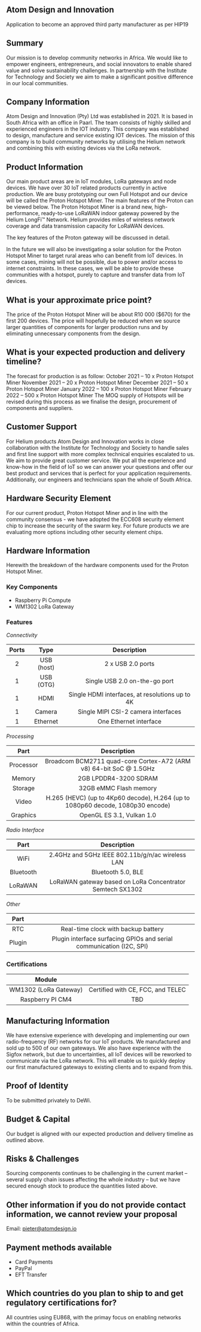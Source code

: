 ## Atom Design and Innovation

Application to become an approved third party manufacturer as per HIP19

## Summary

Our mission is to develop community networks in Africa. We would like to empower engineers, entrepreneurs, and social innovators to enable shared value and solve sustainability challenges. In partnership with the Institute for Technology and Society we aim to make a significant positive difference in our local communities.

## Company Information
Atom Design and Innovation (Pty) Ltd was established in 2021. It is based in South Africa with an office in Paarl. The team consists of highly skilled and experienced engineers in the IOT industry. This company was established to design, manufacture and service existing IOT devices. The mission of this company is to build community networks by utilising the Helium network and combining this with existing devices via the LoRa network.

## Product Information
Our main product areas are in IoT modules, LoRa gateways and node devices. We have over 30 IoT related products currently in active production.
We are busy prototyping our own Full Hotspot and our device will be called the Proton Hotspot Miner. The main features of the Proton can be viewed below.
The Proton Hotspot Miner is a brand new, high-performance, ready-to-use LoRaWAN indoor gateway powered by the Helium LongFi™ Network. Helium provides miles of wireless network coverage and data transmission capacity for LoRaWAN devices. 

The key features of the Proton gateway will be discussed in detail. 

In the future we will also be investigating a solar solution for the Proton Hotspot Miner to target rural areas who can benefit from IoT devices. In some cases, mining will not be possible, due to power and/or access to internet constraints. In these cases, we will be able to provide these communities with a hotspot, purely to capture and transfer data from IoT devices.


## What is your approximate price point?

The price of the Proton Hotspot Miner will be about R10 000 ($670) for the first 200 devices. The price will hopefully be reduced when we source larger quantities of components for larger production runs and by eliminating unnecessary components from the design.

## What is your expected production and delivery timeline?

The forecast for production is as follow:
October 2021 – 10 x Proton Hotspot Miner
November 2021 – 20 x Proton Hotspot Miner
December 2021 – 50 x Proton Hotspot Miner
January 2022 – 100 x Proton Hotspot Miner
February 2022 – 500 x Proton Hotspot Miner
The MOQ supply of Hotspots will be revised during this process as we finalise the design, procurement of components and suppliers.


## Customer Support

For Helium products Atom Design and Innovation works in close collaboration with the Institute for Technology and Society to handle sales and first line support with more complex technical enquiries escalated to us. We aim to provide great customer service. We put all the experience and know-how in the field of IoT so we can answer your questions and offer our best product and services that is perfect for your application requirements. Additionally, our engineers and technicians span the whole of South Africa. 

## Hardware Security Element
For our current product, Proton Hotspot Miner and in line with the community consensus - we have adopted the ECC608 security element chip to increase the security of the swarm key. For future products we are evaluating more options including other security element chips.

## Hardware Information

Herewith the breakdown of the hardware components used for the Proton Hotspot Miner.

### Key Components
*	Raspberry Pi Compute
*	WM1302 LoRa Gateway

### Features

*Connectivity*

| Ports   |      Type     |  Description |
|:-------:|:-------------:|:------:|
| 2 |  USB (host) | 2 x USB 2.0 ports |
| 1 |    USB (OTG)   |   Single USB 2.0 on-the-go port |
| 1 | HDMI |    Single HDMI interfaces, at resolutions up to 4K |
| 1 |    Camera   |   Single MIPI CSI-2 camera interfaces |
| 1 | Ethernet |    One Ethernet interface |

*Processing*

|Part	|Description|
|:-------------:|:------:|
|Processor|	Broadcom BCM2711 quad-core Cortex-A72 (ARM v8) 64-bit SoC @ 1.5GHz|
|Memory	|2GB LPDDR4-3200 SDRAM|
|Storage	|32GB eMMC Flash memory|
|Video	|H.265 (HEVC) (up to 4Kp60 decode), H.264 (up to 1080p60 decode, 1080p30 encode) |
|Graphics	|OpenGL ES 3.1, Vulkan 1.0|

*Radio Interface*

|Part	|Description|
|:-------------:|:------:|
|WiFi	|2.4GHz and 5GHz IEEE 802.11b/g/n/ac wireless LAN|
|Bluetooth|	Bluetooth 5.0, BLE|
|LoRaWAN	|LoRaWAN gateway based on LoRa Concentrator Semtech SX1302|

*Other*

|Part	 | |
|:-------------:|:------:|
|RTC|	Real-time clock with backup battery|
|Plugin	|Plugin interface surfacing GPIOs and serial communication (I2C, SPI)|

### Certifications
|Module	|  | 
|:-------------:|:------:|
|WM1302 (LoRa Gateway)|	Certified with CE, FCC, and TELEC|
|Raspberry PI CM4|	TBD|

## Manufacturing Information
We have extensive experience with developing and implementing our own radio-frequency (RF) networks for our IoT products. We manufactured and sold up to 500 of our own gateways. We also have experience with the Sigfox network, but due to uncertainties, all IoT devices will be reworked to communicate via the LoRa network. This will enable us to quickly deploy our first manufactured gateways to existing clients and to expand from this.

## Proof of Identity
To be submitted privately to DeWi. 

## Budget & Capital
Our budget is aligned with our expected production and delivery timeline as outlined above.

## Risks & Challenges
Sourcing components continues to be challenging in the current market – several supply chain issues affecting the whole industry – but we have secured enough stock to produce the quantities listed above.

## Other information if you do not provide contact information, we cannot review your proposal
Email: pieter@atomdesign.io

## Payment methods available 
* Card Payments
* PayPal
* EFT Transfer

## Which countries do you plan to ship to and get regulatory certifications for?
All countries using EU868, with the primay focus on enabling networks within the countries of Africa.
 
